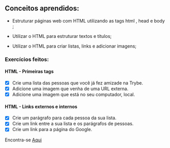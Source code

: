 ## Conceitos aprendidos:

* Estruturar páginas web com HTML utilizando as tags html , head e body ;

* Utilizar o HTML para estruturar textos e títulos;

* Utilizar o HTML para criar listas, links e adicionar imagens;


### Exercícios feitos:
#### HTML - Primeiras tags
- [X] Crie uma lista das pessoas que você já fez amizade na Trybe.
- [X] Adicione uma imagem que venha de uma URL externa.
- [X] Adicione uma imagem que está no seu computador, local.

#### HTML - Links externos e internos
- [X] Crie um parágrafo para cada pessoa da sua lista.
- [X] Crie um link entre a sua lista e os parágrafos de pessoas.
- [X] Crie um link para a página do Google.

Encontra-se [Aqui](https://github.com/andremarquezz/trybe-exercicios/blob/main/Fundamentos-Desenvolvimento-Web/bloco-3-introducao-a-html-e-css/dia-1-html-css-estruturas-de-pagina/index.html)
